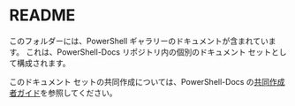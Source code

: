 # <a name="readme"></a>README

このフォルダーには、PowerShell ギャラリーのドキュメントが含まれています。
これは、PowerShell-Docs リポジトリ内の個別のドキュメント セットとして構成されます。

このドキュメント セットの共同作成については、PowerShell-Docs の[共同作成者ガイド](https://github.com/PowerShell/PowerShell-Docs/blob/staging/CONTRIBUTING.md)を参照してください。
